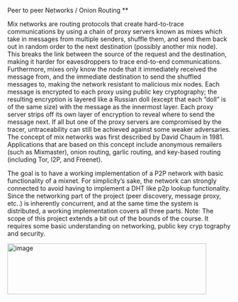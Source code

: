 Peer to peer Networks / Onion Routing **

 Mix networks are routing protocols that create hard-to-trace communications
 by using a chain of proxy servers known as mixes which take in messages
 from multiple senders, shuffle them, and send them back out in random
 order to the next destination (possibly another mix node). This breaks the
 link between the source of the request and the destination, making it harder
 for eavesdroppers to trace end-to-end communications. Furthermore, mixes
 only know the node that it immediately received the message from, and the
 immediate destination to send the shuffled messages to, making the network
 resistant to malicious mix nodes.
 Each message is encrypted to each proxy using public key cryptography; the
 resulting encryption is layered like a Russian doll (except that each ”doll” is
 of the same size) with the message as the innermost layer. Each proxy server
 strips off its own layer of encryption to reveal where to send the message
 next. If all but one of the proxy servers are compromised by the tracer,
 untraceability can still be achieved against some weaker adversaries.
 The concept of mix networks was first described by David Chaum in 1981.
 Applications that are based on this concept include anonymous remailers
 (such as Mixmaster), onion routing, garlic routing, and key-based routing
 (including Tor, I2P, and Freenet).

  The goal is to have a working implementation of a P2P network with basic
 functionality of a mixnet. For simplicity’s sake, the network can strongly
 connected to avoid having to implement a DHT like p2p lookup functionality.
 Since the networking part of the project (peer discovery, message proxy,
 etc..) is inherently concurrent, and at the same time the system is distributed,
 a working implementation covers all three parts.
 Note: The scope of this project extends a bit out of the bounds of the
 course. It requires some basic understanding on networking, public key cryp
tography and security.

<img width="449" height="115" alt="image" src="https://github.com/user-attachments/assets/08cef083-f139-4fad-8321-9c96c2a07e37" />
